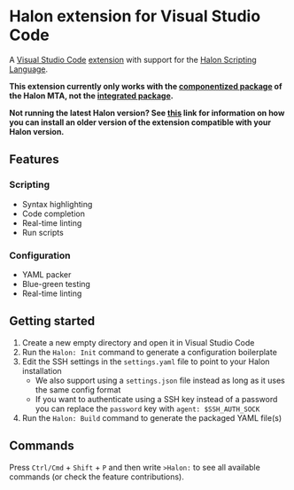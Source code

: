 # Halon extension for Visual Studio Code

A [Visual Studio Code](https://code.visualstudio.com/) [extension](https://docs.halon.io/go/vscodeplugin) with support for the [Halon Scripting Language](http://docs.halon.se/hsl).

**This extension currently only works with the [componentized package](https://docs.halon.io/manual/comp.html) of the Halon MTA, not the [integrated package](https://docs.halon.io/manual/integrated.html).**

**Not running the latest Halon version? See [this](https://github.com/microsoft/vscode/issues/12764#issuecomment-442370545) link for information on how you can install an older version of the extension compatible with your Halon version.**

## Features

### Scripting
* Syntax highlighting
* Code completion
* Real-time linting
* Run scripts

### Configuration
* YAML packer
* Blue-green testing
* Real-time linting

## Getting started

1. Create a new empty directory and open it in Visual Studio Code
2. Run the `Halon: Init` command to generate a configuration boilerplate
3. Edit the SSH settings in the `settings.yaml` file to point to your Halon installation
    * We also support using a `settings.json` file instead as long as it uses the same config format
    * If you want to authenticate using a SSH key instead of a password you can replace the `password` key with `agent: $SSH_AUTH_SOCK`
5. Run the `Halon: Build` command to generate the packaged YAML file(s)

## Commands

Press `Ctrl/Cmd` + `Shift` + `P` and then write `>Halon:` to see all available commands (or check the feature contributions).